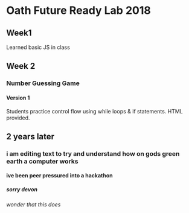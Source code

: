 # Oath Future Ready Lab 2018
## Week1
Learned basic JS in class

## Week 2 
### Number Guessing Game
#### Version 1
Students practice control flow using while loops & if statements. HTML provided.

## 2 years later
### i am editing text to try and understand how on gods green earth a computer works
#### ive been peer pressured into a hackathon
##### sorry devon
###### wonder that this does


